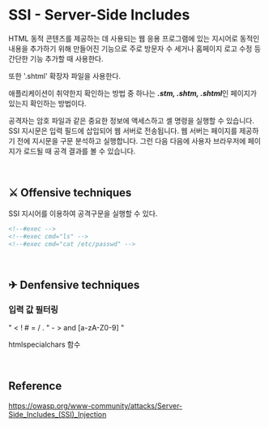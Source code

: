 # SSI - Server-Side Includes

HTML 동적 콘텐츠를 제공하는 데 사용되는 웹 응용 프로그램에 있는 지시어로 동적인 내용을 추가하기 위해 만들어진 기능으로 주로 방문자 수 세거나 홈페이지 로고 수정  등 간단한 기능 추가할 때 사용한다. 

또한 '.shtml' 확장자 파일을 사용한다.

애플리케이션이 취약한지 확인하는 방법 중 하나는 ***.stm, .shtm, .shtml***인 페이지가 있는지 확인하는 방법이다.

공격자는 암호 파일과 같은 중요한 정보에 액세스하고 셸 명령을 실행할 수 있습니다. SSI 지시문은 입력 필드에 삽입되어 웹 서버로 전송됩니다. 웹 서버는 페이지를 제공하기 전에 지시문을 구문 분석하고 실행합니다. 그런 다음 다음에 사용자 브라우저에 페이지가 로드될 때 공격 결과를 볼 수 있습니다.

<br>

## ⚔ Offensive techniques

SSI 지시어를 이용하여 공격구문을 실행할 수 있다.

```html
<!--#exec -->
<!--#exec cmd="ls" -->
<!--#exec cmd="cat /etc/passwd" -->
```

<br>

## ✈ Denfensive techniques

### 입력 값 필터링

" < ! # = / . " - > and [a-zA-Z0-9] "

htmlspecialchars 함수

<br>

## Reference

https://owasp.org/www-community/attacks/Server-Side_Includes_(SSI)_Injection